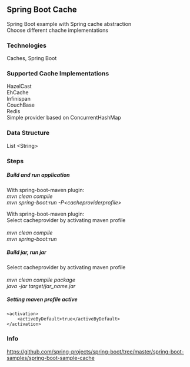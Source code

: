 ## Spring Boot Cache
Spring Boot example with Spring cache abstraction <br />
Choose different chache implementations <br />


### Technologies
Caches, Spring Boot  <br />

### Supported Cache Implementations <br />
HazelCast <br />
EhCache <br />
Infinispan <br />
CouchBase <br />
Redis <br />
Simple provider based on ConcurrentHashMap <br />

### Data Structure
List \<String> <br />



### Steps
##### Build and run application
With spring-boot-maven plugin: <br /> 
*mvn clean compile* <br />
*mvn spring-boot:run -P\<cacheproviderprofile>* <br />

With spring-boot-maven plugin: <br /> 
Select cacheprovider by activating maven profile <br />  
*mvn clean compile* <br />
*mvn spring-boot:run* <br />


##### Build jar, run jar
Select cacheprovider by activating maven profile <br />  
*mvn clean compile package*  <br />
*java -jar target/jar_name.jar*

##### Setting maven profile active
    <activation>
        <activeByDefault>true</activeByDefault>
    </activation>




### Info
https://github.com/spring-projects/spring-boot/tree/master/spring-boot-samples/spring-boot-sample-cache

